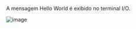 A mensagem Hello World é exibido no terminal I/O.

![image](https://user-images.githubusercontent.com/86206565/142128200-d8d90e1c-68ea-4e96-880c-cb8eb50ec3f3.png)
